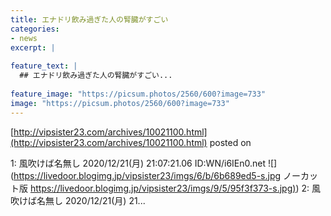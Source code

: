 ```yaml
---
title: エナドリ飲み過ぎた人の腎臓がすごい
categories:
- news
excerpt: |
  
feature_text: |
  ## エナドリ飲み過ぎた人の腎臓がすごい...
  
feature_image: "https://picsum.photos/2560/600?image=733"
image: "https://picsum.photos/2560/600?image=733"
---
```


[http://vipsister23.com/archives/10021100.html](http://vipsister23.com/archives/10021100.html)
posted on 

<!--more-->

1: 風吹けば名無し 2020/12/21(月) 21:07:21.06 ID:WN/i6IEn0.net ![](https://livedoor.blogimg.jp/vipsister23/imgs/6/b/6b689ed5-s.jpg ノーカット版 [https://livedoor.blogimg.jp/vipsister23/imgs/9/5/95f3f373-s.jpg)](https://livedoor.blogimg.jp/vipsister23/imgs/9/5/95f3f373-s.jpg)) 2: 風吹けば名無し 2020/12/21(月) 21...
